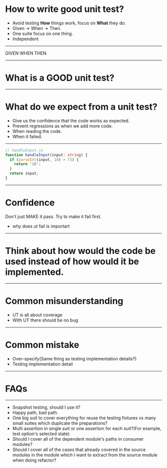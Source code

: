 # How to write good unit test?

* Avoid testing __How__ things work, focus on __What__ they do.
* Given -> When -> Then.
* One suite focus on one thing.
* Independent

---

GIVEN <some input and starting conditions>
WHEN <we call some function or take some action>
THEN <some condition SHOULD be true>

---

# What is a **GOOD** unit test?

---

# What do we expect from a unit test?

* Give us the confidence that the code works as expected.
* Prevent regressions as when we add more code.
* When reading the code.
* When it failed.

---

```typescript
// handleInput.js
function handleInput(input: string) {
  if (parseInt(input, 10) > 73) {
    return '10';
  }
  return input;
}
```

---

# Confidence

Don't just MAKE it pass. Try to make it fail first.
  * why does ut fail is importart

---

# Think about how would the code be used instead of how would it be implemented.

---

# Common misunderstanding

* UT is all about coverage
* With UT there should be no bug

---

# Common mistake

* Over-specify(Same thing as testing implementation details?)
* Testing implementation detail

---

# FAQs

---

* Snapshot testing, should I use it?
* Happy path, bad path.
* One big suit to cover everything for reuse the testing fixtures vs many small suites which duplicate the preparations?
* Multi assertion in single suit or one assertion for each suit?(For example, test option's selected state)
* Should I cover all of the dependent module's paths in consumer modules?
* Should I cover all of the cases that already covered in the source modules in the module which I want to extract from the source module when doing refactor?
